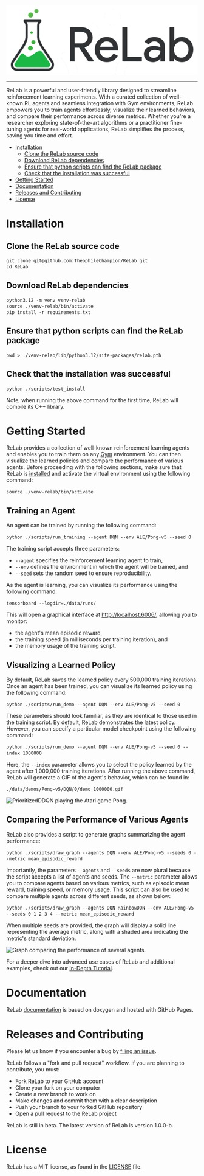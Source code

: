 ![ReLab Logo](relab-logo.png)

--------------------------------------------------------------------------------

ReLab is a powerful and user-friendly library designed to streamline
reinforcement learning experiments. With a curated collection of well-known
RL agents and seamless integration with Gym environments, ReLab empowers you
to train agents effortlessly, visualize their learned behaviors, and compare
their performance across diverse metrics. Whether you're a researcher exploring
state-of-the-art algorithms or a practitioner fine-tuning agents for real-world
applications, ReLab simplifies the process, saving you time and effort.

<!-- toc -->
- [Installation](#installation)
  - [Clone the ReLab source code](#clone-the-relab-source-code)
  - [Download ReLab dependencies](#download-relab-dependencies)
  - [Ensure that python scripts can find the ReLab package](#ensure-that-python-scripts-can-find-the-relab-package)
  - [Check that the installation was successful](#check-that-the-installation-was-successful)
- [Getting Started](#getting-started)
- [Documentation](#documentation)
- [Releases and Contributing](#releases-and-contributing)
- [License](#license)
<!-- tocstop -->

# Installation

## Clone the ReLab source code

```console
git clone git@github.com:TheophileChampion/ReLab.git
cd ReLab
```

## Download ReLab dependencies

```console
python3.12 -m venv venv-relab
source ./venv-relab/bin/activate
pip install -r requirements.txt
```

## Ensure that python scripts can find the ReLab package

```console
pwd > ./venv-relab/lib/python3.12/site-packages/relab.pth
```

## Check that the installation was successful

```console
python ./scripts/test_install
```

Note, when running the above command for the first time, ReLab will compile its C++ library.

# Getting Started

ReLab provides a collection of well-known reinforcement learning agents and enables you to train them on any [Gym](https://gymnasium.farama.org/) environment.
You can then visualize the learned policies and compare the performance of various agents.
Before proceeding with the following sections, make sure that ReLab is [installed](#installation) and activate the virtual environment using the following command:
```console
source ./venv-relab/bin/activate
```

## Training an Agent

An agent can be trained by running the following command:
```console
python ./scripts/run_training --agent DQN --env ALE/Pong-v5 --seed 0
```
The training script accepts three parameters:
- `--agent` specifies the reinforcement learning agent to train,
- `--env` defines the environment in which the agent will be trained, and
- `--seed` sets the random seed to ensure reproducibility.

As the agent is learning, you can visualize its performance using the following command:
```console
tensorboard --logdir=./data/runs/
```
This will open a graphical interface at <http://localhost:6006/>, allowing you to monitor:
- the agent's mean episodic reward,
- the training speed (in milliseconds per training iteration), and
- the memory usage of the training script.

## Visualizing a Learned Policy

By default, ReLab saves the learned policy every 500,000 training iterations.
Once an agent has been trained, you can visualize its learned policy using the following command:
```console
python ./scripts/run_demo --agent DQN --env ALE/Pong-v5 --seed 0
```
These parameters should look familiar, as they are identical to those used in the training script.
By default, ReLab demonstrates the latest policy.
However, you can specify a particular model checkpoint using the following command:
```console
python ./scripts/run_demo --agent DQN --env ALE/Pong-v5 --seed 0 --index 1000000
```
Here, the `--index` parameter allows you to select the policy learned by the agent after 1,000,000 training iterations.
After running the above command, ReLab will generate a GIF of the agent's behavior, which can be found in:
```console
./data/demos/Pong-v5/DQN/0/demo_1000000.gif
```

<img alt="PrioritizedDDQN playing the Atari game Pong." width="500" height="300" src="https://github.com/TheophileChampion/ReLab/tree/main/assets/demo_prioritized_ddqn_pong.gif">

## Comparing the Performance of Various Agents

ReLab also provides a script to generate graphs summarizing the agent performance:
```console
python ./scripts/draw_graph --agents DQN --env ALE/Pong-v5 --seeds 0 --metric mean_episodic_reward
```
Importantly, the parameters `--agents` and `--seeds` are now plural because the script accepts a list of agents and seeds.
The `--metric` parameter allows you to compare agents based on various metrics, such as episodic mean reward, training speed, or memory usage.
This script can also be used to compare multiple agents across different seeds, as shown below:
```console
python ./scripts/draw_graph --agents DQN RainbowDQN --env ALE/Pong-v5 --seeds 0 1 2 3 4 --metric mean_episodic_reward
```
When multiple seeds are provided, the graph will display a solid line representing the average metric, along with a shaded area indicating the metric's standard deviation.

<img alt="Graph comparing the performance of several agents." src="https://github.com/TheophileChampion/ReLab/tree/main/assets/mean_episodic_reward.png" width="500"/>

For a deeper dive into advanced use cases of ReLab and additional examples, check out our [In-Depth Tutorial](https://theophilechampion.github.io/ReLab/md_Tutorial.html).

# Documentation

ReLab [documentation](https://theophilechampion.github.io/ReLab/) is based on doxygen and hosted with GitHub Pages.

# Releases and Contributing

Please let us know if you encounter a bug by [filing an issue](https://github.com/TheophileChampion/ReLab/issues).

ReLab follows a "fork and pull request" workflow. If you are planning to contribute, you must:
- Fork ReLab to your GitHub account
- Clone your fork on your computer
- Create a new branch to work on
- Make changes and commit them with a clear description
- Push your branch to your forked GitHub repository
- Open a pull request to the ReLab project

ReLab is still in beta. The latest version of ReLab is version 1.0.0-b.

# License

ReLab has a MIT license, as found in the [LICENSE](https://github.com/TheophileChampion/ReLab/blob/main/LICENSE) file.
